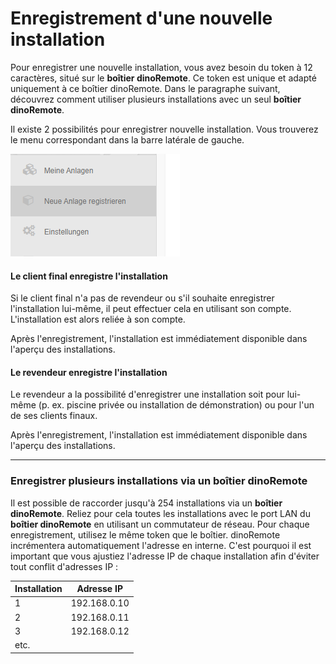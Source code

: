 ﻿# Enregistrement d'une nouvelle installation

Pour enregistrer une nouvelle installation, vous avez besoin du token à 12 caractères, situé sur le **boîtier dinoRemote**.
Ce token est unique et adapté uniquement à ce boîtier dinoRemote. Dans le paragraphe suivant, découvrez comment utiliser plusieurs installations avec un seul **boîtier dinoRemote**.

Il existe 2 possibilités pour enregistrer nouvelle installation. Vous trouverez le menu correspondant dans la barre latérale de gauche.

![image alt text](../assets/newsystem.png)

#### Le client final enregistre l'installation
Si le client final n'a pas de revendeur ou s'il souhaite enregistrer l'installation lui-même, il peut effectuer cela en utilisant son compte. L'installation est alors reliée à son compte.

Après l'enregistrement, l'installation est immédiatement disponible dans l'aperçu des installations.


#### Le revendeur enregistre l'installation
Le revendeur a la possibilité d'enregistrer une installation soit pour lui-même (p. ex. piscine privée ou installation de démonstration) ou pour l'un de ses clients finaux.

Après l'enregistrement, l'installation est immédiatement disponible dans l'aperçu des installations.

***

### Enregistrer plusieurs installations via un boîtier dinoRemote

Il est possible de raccorder jusqu'à 254 installations via un **boîtier dinoRemote**. Reliez pour cela toutes les installations avec le port LAN du **boîtier dinoRemote** en utilisant un commutateur de réseau.
Pour chaque enregistrement, utilisez le même token que le boîtier.
dinoRemote incrémentera automatiquement l'adresse en interne. C'est pourquoi il est important que vous ajustiez l'adresse IP de chaque installation afin d'éviter tout conflit d'adresses IP :  
  

| Installation        | Adresse IP    |
| ------------- |:-------------:|
| 1             | 192.168.0.10  |
| 2             | 192.168.0.11  |
| 3             | 192.168.0.12  |
| etc.          |               |
